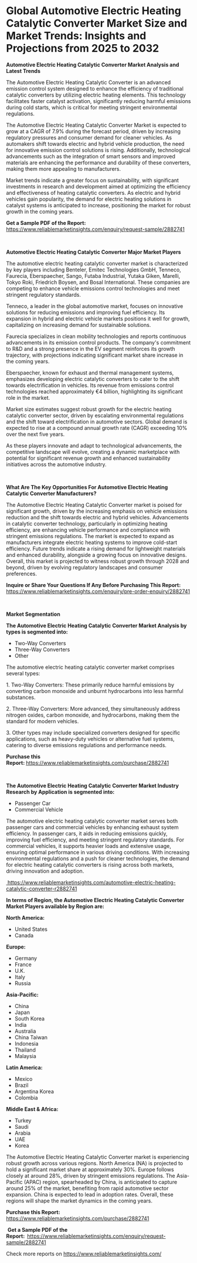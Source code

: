 <p><h1>Global Automotive Electric Heating Catalytic Converter Market Size and Market Trends: Insights and Projections from 2025 to 2032</h1></p><p><strong>Automotive Electric Heating Catalytic Converter Market Analysis and Latest Trends</strong></p>
<p><p>The Automotive Electric Heating Catalytic Converter is an advanced emission control system designed to enhance the efficiency of traditional catalytic converters by utilizing electric heating elements. This technology facilitates faster catalyst activation, significantly reducing harmful emissions during cold starts, which is critical for meeting stringent environmental regulations. </p><p>The Automotive Electric Heating Catalytic Converter Market is expected to grow at a CAGR of 7.9% during the forecast period, driven by increasing regulatory pressures and consumer demand for cleaner vehicles. As automakers shift towards electric and hybrid vehicle production, the need for innovative emission control solutions is rising. Additionally, technological advancements such as the integration of smart sensors and improved materials are enhancing the performance and durability of these converters, making them more appealing to manufacturers. </p><p>Market trends indicate a greater focus on sustainability, with significant investments in research and development aimed at optimizing the efficiency and effectiveness of heating catalytic converters. As electric and hybrid vehicles gain popularity, the demand for electric heating solutions in catalyst systems is anticipated to increase, positioning the market for robust growth in the coming years.</p></p>
<p><strong>Get a Sample PDF of the Report:&nbsp;</strong> <a href="https://www.reliablemarketinsights.com/enquiry/request-sample/2882741?utm_campaign=2531&utm_medium=2&utm_source=Github&utm_content=ia&utm_term=13032025&utm_id=automotive-electric-heating-catalytic-converter">https://www.reliablemarketinsights.com/enquiry/request-sample/2882741</a></p>
<p>&nbsp;</p>
<p><strong>Automotive Electric Heating Catalytic Converter Major Market Players</strong></p>
<p><p>The automotive electric heating catalytic converter market is characterized by key players including Benteler, Emitec Technologies GmbH, Tenneco, Faurecia, Eberspaecher, Sango, Futaba Industrial, Yutaka Giken, Marelli, Tokyo Roki, Friedrich Boysen, and Bosal International. These companies are competing to enhance vehicle emissions control technologies and meet stringent regulatory standards.</p><p>Tenneco, a leader in the global automotive market, focuses on innovative solutions for reducing emissions and improving fuel efficiency. Its expansion in hybrid and electric vehicle markets positions it well for growth, capitalizing on increasing demand for sustainable solutions.</p><p>Faurecia specializes in clean mobility technologies and reports continuous advancements in its emission control products. The company's commitment to R&D and a strong presence in the EV segment reinforces its growth trajectory, with projections indicating significant market share increase in the coming years.</p><p>Eberspaecher, known for exhaust and thermal management systems, emphasizes developing electric catalytic converters to cater to the shift towards electrification in vehicles. Its revenue from emissions control technologies reached approximately €4 billion, highlighting its significant role in the market.</p><p>Market size estimates suggest robust growth for the electric heating catalytic converter sector, driven by escalating environmental regulations and the shift toward electrification in automotive sectors. Global demand is expected to rise at a compound annual growth rate (CAGR) exceeding 10% over the next five years.</p><p>As these players innovate and adapt to technological advancements, the competitive landscape will evolve, creating a dynamic marketplace with potential for significant revenue growth and enhanced sustainability initiatives across the automotive industry.</p></p>
<p>&nbsp;</p>
<p><strong>What Are The Key Opportunities For Automotive Electric Heating Catalytic Converter Manufacturers?</strong></p>
<p><p>The Automotive Electric Heating Catalytic Converter market is poised for significant growth, driven by the increasing emphasis on vehicle emissions reduction and the shift towards electric and hybrid vehicles. Advancements in catalytic converter technology, particularly in optimizing heating efficiency, are enhancing vehicle performance and compliance with stringent emissions regulations. The market is expected to expand as manufacturers integrate electric heating systems to improve cold-start efficiency. Future trends indicate a rising demand for lightweight materials and enhanced durability, alongside a growing focus on innovative designs. Overall, this market is projected to witness robust growth through 2028 and beyond, driven by evolving regulatory landscapes and consumer preferences.</p></p>
<p><strong>Inquire or Share Your Questions If Any Before Purchasing This Report:</strong> <a href="https://www.reliablemarketinsights.com/enquiry/pre-order-enquiry/2882741?utm_campaign=2531&utm_medium=2&utm_source=Github&utm_content=ia&utm_term=13032025&utm_id=automotive-electric-heating-catalytic-converter">https://www.reliablemarketinsights.com/enquiry/pre-order-enquiry/2882741</a></p>
<p>&nbsp;</p>
<p><strong>Market Segmentation</strong></p>
<p><strong>The Automotive Electric Heating Catalytic Converter Market Analysis by types is segmented into:</strong></p>
<p><ul><li>Two-Way Converters</li><li>Three-Way Converters</li><li>Other</li></ul></p>
<p><p>The automotive electric heating catalytic converter market comprises several types: </p><p>1. Two-Way Converters: These primarily reduce harmful emissions by converting carbon monoxide and unburnt hydrocarbons into less harmful substances. </p><p>   </p><p>2. Three-Way Converters: More advanced, they simultaneously address nitrogen oxides, carbon monoxide, and hydrocarbons, making them the standard for modern vehicles.</p><p>3. Other types may include specialized converters designed for specific applications, such as heavy-duty vehicles or alternative fuel systems, catering to diverse emissions regulations and performance needs.</p></p>
<p><strong>Purchase this Report:&nbsp;</strong><a href="https://www.reliablemarketinsights.com/purchase/2882741?utm_campaign=2531&utm_medium=2&utm_source=Github&utm_content=ia&utm_term=13032025&utm_id=automotive-electric-heating-catalytic-converter">https://www.reliablemarketinsights.com/purchase/2882741</a></p>
<p>&nbsp;</p>
<p><strong>The Automotive Electric Heating Catalytic Converter Market Industry Research by Application is segmented into:</strong></p>
<p><ul><li>Passenger Car</li><li>Commercial Vehicle</li></ul></p>
<p><p>The automotive electric heating catalytic converter market serves both passenger cars and commercial vehicles by enhancing exhaust system efficiency. In passenger cars, it aids in reducing emissions quickly, improving fuel efficiency, and meeting stringent regulatory standards. For commercial vehicles, it supports heavier loads and extensive usage, ensuring optimal performance in various driving conditions. With increasing environmental regulations and a push for cleaner technologies, the demand for electric heating catalytic converters is rising across both markets, driving innovation and adoption.</p></p>
<p><a href="https://www.reliablemarketinsights.com/automotive-electric-heating-catalytic-converter-r2882741?utm_campaign=2531&utm_medium=2&utm_source=Github&utm_content=ia&utm_term=13032025&utm_id=automotive-electric-heating-catalytic-converter">&nbsp;https://www.reliablemarketinsights.com/automotive-electric-heating-catalytic-converter-r2882741</a></p>
<p><strong>In terms of Region, the Automotive Electric Heating Catalytic Converter Market Players available by Region are:</strong></p>
<p>
    <p> <strong> North America: </strong>
        <ul>
            <li>United States</li>
            <li>Canada</li>
        </ul>
        </p> 
    <p> <strong> Europe: </strong>
        <ul>
            <li>Germany</li>
            <li>France</li>
            <li>U.K.</li>
            <li>Italy</li>
            <li>Russia</li>
        </ul>
        </p> 
    <p> <strong> Asia-Pacific: </strong>
        <ul>
            <li>China</li>
            <li>Japan</li>
            <li>South Korea</li>
            <li>India</li>
            <li>Australia</li>
            <li>China Taiwan</li>
            <li>Indonesia</li>
            <li>Thailand</li>
            <li>Malaysia</li>
        </ul>
        </p> 
    <p> <strong> Latin America: </strong>
        <ul>
            <li>Mexico</li>
            <li>Brazil</li>
            <li>Argentina Korea</li>
            <li>Colombia</li>
        </ul>
        </p> 
    <p> <strong> Middle East & Africa: </strong>
        <ul>
            <li>Turkey</li>
            <li>Saudi</li>
            <li>Arabia</li>
            <li>UAE</li>
            <li>Korea</li>
        </ul>
    </p>
    </p>
<p><p>The Automotive Electric Heating Catalytic Converter market is experiencing robust growth across various regions. North America (NA) is projected to hold a significant market share at approximately 30%. Europe follows closely at around 28%, driven by stringent emissions regulations. The Asia-Pacific (APAC) region, spearheaded by China, is anticipated to capture around 25% of the market, benefiting from rapid automotive sector expansion. China is expected to lead in adoption rates. Overall, these regions will shape the market dynamics in the coming years.</p></p>
<p><strong>Purchase this Report: </strong><a href="https://www.reliablemarketinsights.com/purchase/2882741?utm_campaign=2531&utm_medium=2&utm_source=Github&utm_content=ia&utm_term=13032025&utm_id=automotive-electric-heating-catalytic-converter">https://www.reliablemarketinsights.com/purchase/2882741</a></p>
<p>&nbsp;<strong>Get a Sample PDF of the Report:&nbsp;&nbsp;</strong><a href="https://www.reliablemarketinsights.com/enquiry/request-sample/2882741?utm_campaign=2531&utm_medium=2&utm_source=Github&utm_content=ia&utm_term=13032025&utm_id=automotive-electric-heating-catalytic-converter">https://www.reliablemarketinsights.com/enquiry/request-sample/2882741</a></p>
<p><strong></strong></p>
<p>Check more reports on <a href="https://www.reliablemarketinsights.com/?utm_campaign=2531&utm_medium=2&utm_source=Github&utm_content=ia&utm_term=13032025&utm_id=automotive-electric-heating-catalytic-converter">https://www.reliablemarketinsights.com/</a></p>